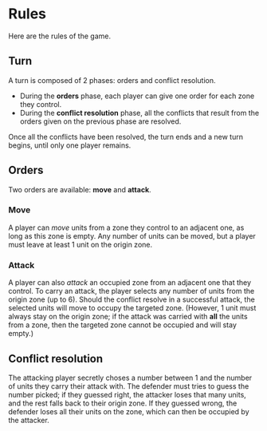 # Rules

Here are the rules of the game.

## Turn

A turn is composed of 2 phases: orders and conflict resolution.

- During the **orders** phase, each player can give one order for each 
  zone they control.
- During the **conflict resolution** phase, all the conflicts that result from 
  the orders given on the previous phase are resolved.

Once all the conflicts have been resolved, the turn ends and a new turn begins, 
until only one player remains.

## Orders

Two orders are available: **move** and **attack**.

### Move

A player can _move_ units from a zone they control to an adjacent one, as long 
as this zone is empty. Any number of units can be moved, but a player must 
leave at least 1 unit on the origin zone.

### Attack

A player can also _attack_ an occupied zone from an adjacent one that they control.
To carry an attack, the player selects any number of units from the origin zone 
(up to 6). Should the conflict resolve in a successful attack, the selected units 
will move to occupy the targeted zone. (However, 1 unit must always stay on the 
origin zone; if the attack was carried with **all** the units from a zone, then 
the targeted zone cannot be occupied and will stay empty.)

## Conflict resolution

The attacking player secretly choses a number between 1 and the number of units they 
carry their attack with. The defender must tries to guess the number picked; if 
they guessed right, the attacker loses that many units, and the rest falls back 
to their origin zone. If they guessed wrong, the defender loses all their units 
on the zone, which can then be occupied by the attacker.
